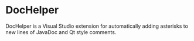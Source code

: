 # DocHelper

DocHelper is a Visual Studio extension for automatically adding asterisks to new lines of JavaDoc and Qt style comments.
